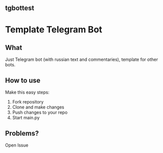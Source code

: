 ## tgbottest
# Template Telegram Bot
## What
Just Telegram bot (with russian text and commentaries), template for other bots.
## How to use
Make this easy steps:
1. Fork repository
2. Clone and make changes
3. Push changes to your repo
4. Start main.py
## Problems?
Open Issue

